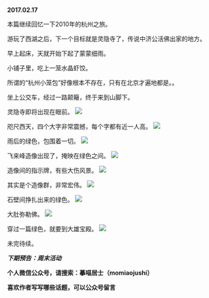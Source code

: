 
          
**2017.02.17**

本篇继续回忆一下2010年的杭州之旅。

游玩了西湖之后，下一个目标就是灵隐寺了，传说中济公活佛出家的地方。

早上起床，天就开始下起了蒙蒙细雨。

小铺子里，吃上一笼水晶虾饺。

所谓的“杭州小笼包”好像根本不存在，只有在北京才遍地都是。。

坐上公交车，经过一路颠簸，终于来到山脚下。

灵隐寺即将出现在眼前。
![](https://pic2.zhimg.com/v2-27d4d65f3ab27b3fb6699d8a2957dbdb.jpg)


咫尺西天，四个大字非常震撼，每个字都有近一人高。
![](https://pic4.zhimg.com/v2-db47c10a942b45e62c0c3b1b38a9c65a.jpg)


雨后的绿色，包围着一切。
![](https://pic4.zhimg.com/v2-67d883503e4b24f80701813537f87870.jpg)


飞来峰造像出现了，掩映在绿色之间。
![](https://pic1.zhimg.com/v2-3b0f789b647bd272bbde3d3ff6bc3d96.jpg)


造像间的指示牌，有些大伤风景。
![](https://pic3.zhimg.com/v2-d70ce75db20b71034ff9b6454d21a79d.jpg)


其实是个造像群，非常宏伟。
![](https://pic2.zhimg.com/v2-78d1d0c170da924b06544fedac43762c.jpg)


石壁间挣扎出来的绿色。
![](https://pic2.zhimg.com/v2-230348202268a6821eac18b953b3c3ea.jpg)


大肚弥勒佛。
![](https://pic4.zhimg.com/v2-1d523f7e1840ea1dd6411f4af151c8ca.jpg)


穿过一篇绿色，就要到大雄宝殿。
![](https://pic3.zhimg.com/v2-6dbe71696229b1c05808369e2fa336b1.jpg)


未完待续。


***下期预告：周末活动***


**个人微信公众号，请搜索：摹喵居士（momiaojushi）**

**喜欢作者写写哪些话题，可以公众号留言**

        